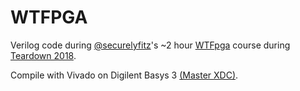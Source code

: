 # WTFPGA

Verilog code during [@securelyfitz](https://github.com/securelyfitz)'s ~2 hour [WTFpga](https://github.com/securelyfitz/WTFpga) course during [Teardown 2018](https://www.crowdsupply.com/teardown/portland-2018).

Compile with Vivado on Digilent Basys 3 [(Master XDC)](https://github.com/Digilent/digilent-xdc/blob/master/Basys-3-Master.xdc).
